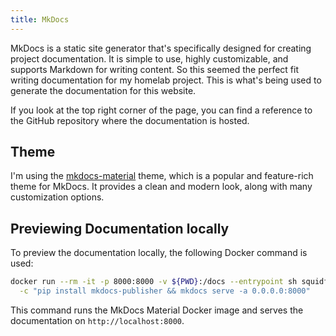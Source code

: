 ```yaml
---
title: MkDocs
---
```


MkDocs is a static site generator that's specifically designed for creating project documentation. It is simple to use, highly customizable, and supports Markdown for writing content. So this seemed the perfect fit writing documentation for my homelab project. This is what's being used to generate the documentation for this website.

If you look at the top right corner of the page, you can find a reference to the GitHub repository where the documentation is hosted.

## Theme
I'm using the [mkdocs-material](https://squidfunk.github.io/mkdocs-material/) theme, which is a popular and feature-rich theme for MkDocs. It provides a clean and modern look, along with many customization options.

## Previewing Documentation locally
To preview the documentation locally, the following Docker command is used:

```bash
docker run --rm -it -p 8000:8000 -v ${PWD}:/docs --entrypoint sh squidfunk/mkdocs-material \
  -c "pip install mkdocs-publisher && mkdocs serve -a 0.0.0.0:8000"
```

This command runs the MkDocs Material Docker image and serves the documentation on `http://localhost:8000`.

